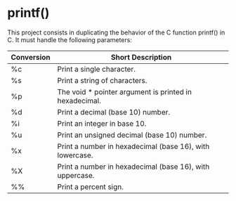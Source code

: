 # printf()
This project consists in duplicating the behavior of the C function printf() in C.  It must handle the following parameters:

| Conversion | Short Description                                        |
| ---------- | -------------------------------------------------------- |
| %c         | Print a single character.                                |
| %s         | Print a string of characters.                            |
| %p	       | The void * pointer argument is printed in hexadecimal.   |
| %d         | Print a decimal (base 10) number.                        |
| %i         | Print an integer in base 10.                             |
| %u	       | Print an unsigned decimal (base 10) number.              |
| %x	       | Print a number in hexadecimal (base 16), with lowercase. |
| %X	       | Print a number in hexadecimal (base 16), with uppercase. |
| %%	       | Print a percent sign.                                    |
